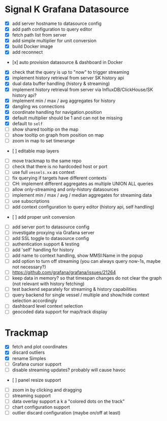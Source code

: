 # Signal K Grafana Datasource

- [x] add server hostname to datasource config
- [x] add path configuration to query editor
- [x] fetch path list from server
- [x] add simple multiplier for unit conversion
- [x] build Docker image
- [x] add reconnect
- [x] auto provision datasource & dashboard in Docker
- [x] check that the query is up to "now" to trigger streaming
- [x] implement history retrieval from server SK history api
- [x] dual data buffer handling (history & streaming)
- [x] implement history retrieval from server via InfluxDB/ClickHouse/SK history api?
- [x] implement min / max / avg aggregates for history
- [x] dangling ws connections
- [x] coordinate handling for navigation.position
- [x] default multiplier should be 1 and can not be missing
- [x] default to `self`
- [ ] show shared tooltip on the map
- [ ] show tooltip on graph from position on map
- [ ] zoom in map to set timerange
- [ ] editable map layers
- [ ] move trackmap to the same repo
- [ ] check that there is no hardcoded host or port
- [ ] use full `vessels.xx` as context
- [ ] fix querying if targets have different contexts
- [ ] CH: implement different aggregates as multiple UNION ALL queries
- [ ] allow only-streaming and only-history datasources
- [ ] implement min / max / avg / median aggregates for streaming data
- [ ] use subscriptions
- [ ] add context configuration to query editor (history api, self handling)
- [ ] add proper unit conversion
- [ ] add server port to datasource config
- [ ] investigate proxying via Grafana server
- [ ] add SSL toggle to datasource config
- [ ] authentication support & testing
- [ ] add 'self' handling for history
- [ ] add name to context handling, show MMSI:Name in the popup
- [ ] add option to turn off streaming (you can always query now-1s, maybe not necessary?)
- [ ] https://github.com/grafana/grafana/issues/21264
- [ ] keep data in memory? so that timespan changes do not clear the graph (not relevant with history fetching)
- [ ] test backend separately for streaming & history capabilities
- [ ] query backend for single vessel /  multiple and show/hide context selection accordingly
- [ ] dashboard level context selection
- [ ] geocoded data support for map/track display

# Trackmap

- [x] fetch and plot coordinates
- [x] discard outliers
- [x] rename Simples
- [ ] Grafana cursor support
- [ ] disable streaming updates? probably will cause havoc
- [ ] panel resize support
- [ ] zoom in by clicking and dragging
- [ ] streaming support
- [ ] data overlay support a k a "colored dots on the track"
- [ ] chart configuration support
- [ ] outlier discard configuration (maybe on/off at least)
